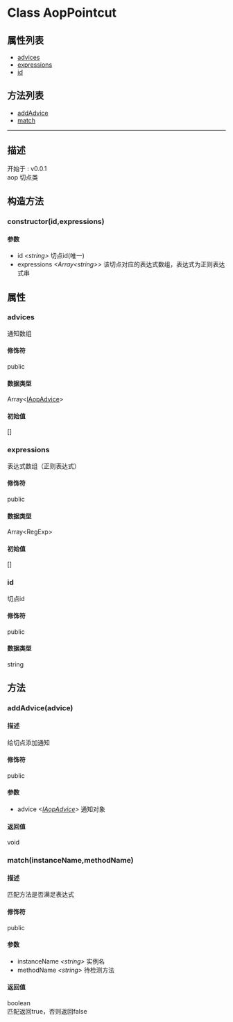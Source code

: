# Class AopPointcut
## 属性列表
+ [advices](#PROP_advices)
+ [expressions](#PROP_expressions)
+ [id](#PROP_id)
  
## 方法列表
+ [addAdvice](#METHOD_addAdvice)
+ [match](#METHOD_match)
  
---
## 描述
<font class="since">开始于 : v0.0.1</font>  
aop 切点类  
## 构造方法
### <a id="METHOD_constructor">constructor(id,expressions)</a>
#### 参数
+ id *&lt;<font class='datatype'>string</font>&gt;*            切点id(唯一)
+ expressions *&lt;<font class='datatype'>Array&lt;string&gt;</font>&gt;*   该切点对应的表达式数组，表达式为正则表达式串
  
## 属性
### <a id="PROP_advices">advices</a>
通知数组  
#### 修饰符
<font class="modifier">public</font>  
#### 数据类型
<font class='datatype'>Array&lt;[IAopAdvice](IAopAdvice)&gt;</font>  
#### 初始值
[]  
### <a id="PROP_expressions">expressions</a>
表达式数组（正则表达式）  
#### 修饰符
<font class="modifier">public</font>  
#### 数据类型
<font class='datatype'>Array&lt;RegExp&gt;</font>  
#### 初始值
[]  
### <a id="PROP_id">id</a>
切点id  
#### 修饰符
<font class="modifier">public</font>  
#### 数据类型
<font class='datatype'>string</font>  
## 方法
### <a id="METHOD_addAdvice">addAdvice(advice)</a>
#### 描述
给切点添加通知  
#### 修饰符
<font class="modifier">public</font>  
#### 参数
+ advice *&lt;<font class='datatype'>[IAopAdvice](IAopAdvice)</font>&gt;*    通知对象
  
#### 返回值
<font class='datatype'>void</font>  
### <a id="METHOD_match">match(instanceName,methodName)</a>
#### 描述
匹配方法是否满足表达式  
#### 修饰符
<font class="modifier">public</font>  
#### 参数
+ instanceName *&lt;<font class='datatype'>string</font>&gt;*  实例名
+ methodName *&lt;<font class='datatype'>string</font>&gt;*    待检测方法
  
#### 返回值
<font class='datatype'>boolean</font>  
匹配返回true，否则返回false  
